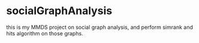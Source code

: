 # socialGraphAnalysis
this is my MMDS project on social graph analysis, and perform simrank and hits algorithm on those graphs.
